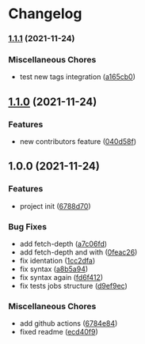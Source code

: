 # Changelog

### [1.1.1](https://www.github.com/arzola/test-release-please/compare/v1.1.0...v1.1.1) (2021-11-24)


### Miscellaneous Chores

* test new tags integration ([a165cb0](https://www.github.com/arzola/test-release-please/commit/a165cb053b11ea6546038cca28f7b62f319572b4))

## [1.1.0](https://www.github.com/arzola/test-release-please/compare/v1.0.0...v1.1.0) (2021-11-24)


### Features

* new contributors feature ([040d58f](https://www.github.com/arzola/test-release-please/commit/040d58f0111189552e4c0dc350b94343344b6e7e))

## 1.0.0 (2021-11-24)


### Features

* project init ([6788d70](https://www.github.com/arzola/test-release-please/commit/6788d7079747ae9cc4d7674b862f2e0184ecbd6f))


### Bug Fixes

* add fetch-depth ([a7c06fd](https://www.github.com/arzola/test-release-please/commit/a7c06fd975d9903d02b33d4428eba470b682e459))
* add fetch-depth and with ([0feac26](https://www.github.com/arzola/test-release-please/commit/0feac2676eb3251995e21472c112eebaf6eb7874))
* fix identation ([1cc2dfa](https://www.github.com/arzola/test-release-please/commit/1cc2dfa4a80382220c376695b39ab2d8dd5c83c9))
* fix syntax ([a8b5a94](https://www.github.com/arzola/test-release-please/commit/a8b5a947448017bfb3f714b33bdcd7f8b794f4c1))
* fix syntax again ([fd6f412](https://www.github.com/arzola/test-release-please/commit/fd6f412a325676a59cd81b016b4b111c883326c3))
* fix tests jobs structure ([d9ef9ec](https://www.github.com/arzola/test-release-please/commit/d9ef9ecd88416307491ff101101f91c1dc98487b))


### Miscellaneous Chores

* add github actions ([6784e84](https://www.github.com/arzola/test-release-please/commit/6784e848b5f6f7af2fa4ba26a5e2449f4c7d423d))
* fixed readme ([ecd40f9](https://www.github.com/arzola/test-release-please/commit/ecd40f93d8ee64bd34ef7c246f2c0a92ad55273c))

